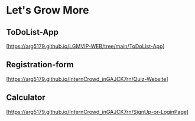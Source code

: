 # Let's Grow More


## ToDoList-App
[https://arg5179.github.io/LGMVIP-WEB/tree/main/ToDoList-App]

## Registration-form
[https://arg5179.github.io/InternCrowd_inGAJCK7rn/Quiz-Website]

## Calculator
[https://arg5179.github.io/InternCrowd_inGAJCK7rn/SignUp-or-LoginPage]
